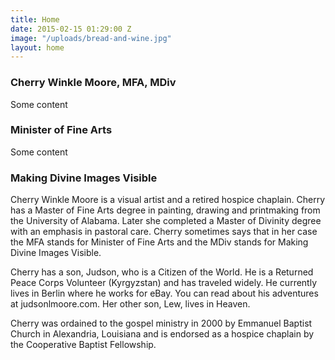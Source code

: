```yaml
---
title: Home
date: 2015-02-15 01:29:00 Z
image: "/uploads/bread-and-wine.jpg"
layout: home
---
```


### Cherry Winkle Moore, MFA, MDiv

Some content

### Minister of Fine Arts

Some content

### Making Divine Images Visible

Cherry Winkle Moore is a visual artist and a retired hospice chaplain. Cherry has a Master of Fine Arts degree in painting, drawing and printmaking from the University of Alabama. Later she completed a Master of Divinity degree with an emphasis in pastoral care. Cherry sometimes says that in her case the MFA stands for Minister of Fine Arts and the MDiv stands for Making Divine Images Visible.

Cherry has a son, Judson, who is a Citizen of the World. He is a Returned Peace Corps Volunteer (Kyrgyzstan) and has traveled widely. He currently lives in Berlin where he works for eBay. You can read about his adventures at judsonlmoore.com. Her other son, Lew, lives in Heaven.

Cherry was ordained to the gospel ministry in 2000 by Emmanuel Baptist Church in Alexandria, Louisiana and is endorsed as a hospice chaplain by the Cooperative Baptist Fellowship.

